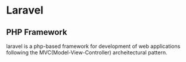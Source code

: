 <h1>Laravel</h1>
<h2>PHP Framework</h2>
<p>laravel is a php-based framework for development of web applications following the MVC(Model-View-Controller) archeitectural pattern.</p>
